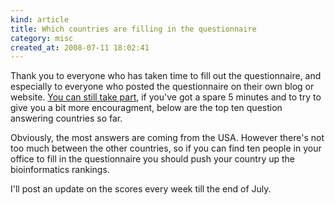 ```yaml
--- 
kind: article
title: Which countries are filling in the questionnaire
category: misc
created_at: 2008-07-11 18:02:41
---
```

Thank you to everyone who has taken time to fill out the questionnaire, and especially to everyone who posted the questionnaire on their own blog or website. <a href="http://www.bioinformaticszen.com/2008/07/creating-a-picture-of-different-careers-in-bioinformatics/">You can still take part</a>, if you've got a spare 5 minutes and to try to give you a bit more encouragment, below are the top ten question answering countries so far. 

<script src="http://spreadsheets.google.com/gpub?url=http%3A%2F%2Fssrf2l6d-a.gmodules.com%2Fig%2Fifr%3Fup__table_query_url%3Dhttp%253A%252F%252Fspreadsheets.google.com%252Ftq%253Frange%253DD1%25253AE10%2526gid%253D0%2526key%253DpdgOWoFpnRtwSzfIF0cROWg%2526pub%253D1%26up_title%3D%26up_minvalue%3D%26up_maxvalue%3D%26up_showvaluelabels%3D1%26up_showcategorylabels%3D1%26up_legend%3Dnone%26up__table_query_refresh_interval%3D0%26url%3Dhttp%253A%252F%252Fwww.google.com%252Fig%252Fmodules%252Fimage-bar-chart.xml&height=300&width=400"></script>

Obviously, the most answers are coming from the USA. However there's not too much between the other countries, so if you can find ten people in your office to fill in the questionnaire you should push your country up the bioinformatics rankings. 

I'll post an update on the scores every week till the end of July.
